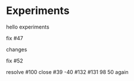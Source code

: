 # Experiments
hello experiments

fix #47

changes

fix #52



resolve #100
close #39
-40
#132
#131
98
50 again
